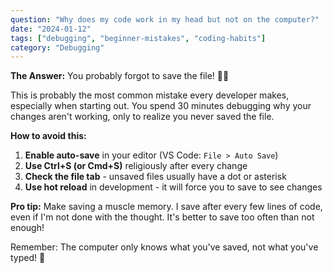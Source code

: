 ```yaml
---
question: "Why does my code work in my head but not on the computer?"
date: "2024-01-12"
tags: ["debugging", "beginner-mistakes", "coding-habits"]
category: "Debugging"
---
```


**The Answer:** You probably forgot to save the file! 🤦‍♂️

This is probably the most common mistake every developer makes, especially when starting out. You spend 30 minutes debugging why your changes aren't working, only to realize you never saved the file.

**How to avoid this:**

1. **Enable auto-save** in your editor (VS Code: `File > Auto Save`)
2. **Use Ctrl+S (or Cmd+S)** religiously after every change
3. **Check the file tab** - unsaved files usually have a dot or asterisk
4. **Use hot reload** in development - it will force you to save to see changes

**Pro tip:** Make saving a muscle memory. I save after every few lines of code, even if I'm not done with the thought. It's better to save too often than not enough!

Remember: The computer only knows what you've saved, not what you've typed! 💾
